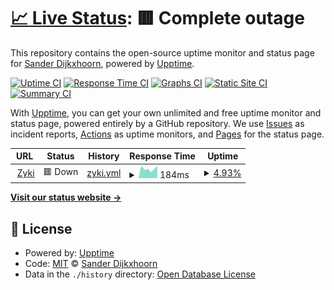 # [📈 Live Status](https://status2.zyki.net): <!--live status--> **🟥 Complete outage**

This repository contains the open-source uptime monitor and status page for [Sander Dijkxhoorn](http://zyki.nl/), powered by [Upptime](https://github.com/upptime/upptime).

[![Uptime CI](https://github.com/sanderDijkxhoorn/zyki.net-status/workflows/Uptime%20CI/badge.svg)](https://github.com/sanderDijkxhoorn/zyki.net-status/actions?query=workflow%3A%22Uptime+CI%22)
[![Response Time CI](https://github.com/sanderDijkxhoorn/zyki.net-status/workflows/Response%20Time%20CI/badge.svg)](https://github.com/sanderDijkxhoorn/zyki.net-status/actions?query=workflow%3A%22Response+Time+CI%22)
[![Graphs CI](https://github.com/sanderDijkxhoorn/zyki.net-status/workflows/Graphs%20CI/badge.svg)](https://github.com/sanderDijkxhoorn/zyki.net-status/actions?query=workflow%3A%22Graphs+CI%22)
[![Static Site CI](https://github.com/sanderDijkxhoorn/zyki.net-status/workflows/Static%20Site%20CI/badge.svg)](https://github.com/sanderDijkxhoorn/zyki.net-status/actions?query=workflow%3A%22Static+Site+CI%22)
[![Summary CI](https://github.com/sanderDijkxhoorn/zyki.net-status/workflows/Summary%20CI/badge.svg)](https://github.com/sanderDijkxhoorn/zyki.net-status/actions?query=workflow%3A%22Summary+CI%22)

With [Upptime](https://upptime.js.org), you can get your own unlimited and free uptime monitor and status page, powered entirely by a GitHub repository. We use [Issues](https://github.com/sanderDijkxhoorn/zyki.net-status/issues) as incident reports, [Actions](https://github.com/sanderDijkxhoorn/zyki.net-status/actions) as uptime monitors, and [Pages](https://status2.zyki.net) for the status page.

<!--start: status pages-->
<!-- This summary is generated by Upptime (https://github.com/upptime/upptime) -->
<!-- Do not edit this manually, your changes will be overwritten -->
<!-- prettier-ignore -->
| URL | Status | History | Response Time | Uptime |
| --- | ------ | ------- | ------------- | ------ |
| <img alt="" src="https://favicons.githubusercontent.com/zyki.net" height="13"> [Zyki](https://zyki.net/) | 🟥 Down | [zyki.yml](https://github.com/sanderDijkxhoorn/zyki.net-status/commits/HEAD/history/zyki.yml) | <details><summary><img alt="Response time graph" src="./graphs/zyki/response-time-week.png" height="20"> 184ms</summary><br><a href="https://uptime.zyki.net/history/zyki"><img alt="Response time 184" src="https://img.shields.io/endpoint?url=https%3A%2F%2Fraw.githubusercontent.com%2FsanderDijkxhoorn%2Fzyki.net-status%2FHEAD%2Fapi%2Fzyki%2Fresponse-time.json"></a><br><a href="https://uptime.zyki.net/history/zyki"><img alt="24-hour response time 184" src="https://img.shields.io/endpoint?url=https%3A%2F%2Fraw.githubusercontent.com%2FsanderDijkxhoorn%2Fzyki.net-status%2FHEAD%2Fapi%2Fzyki%2Fresponse-time-day.json"></a><br><a href="https://uptime.zyki.net/history/zyki"><img alt="7-day response time 184" src="https://img.shields.io/endpoint?url=https%3A%2F%2Fraw.githubusercontent.com%2FsanderDijkxhoorn%2Fzyki.net-status%2FHEAD%2Fapi%2Fzyki%2Fresponse-time-week.json"></a><br><a href="https://uptime.zyki.net/history/zyki"><img alt="30-day response time 184" src="https://img.shields.io/endpoint?url=https%3A%2F%2Fraw.githubusercontent.com%2FsanderDijkxhoorn%2Fzyki.net-status%2FHEAD%2Fapi%2Fzyki%2Fresponse-time-month.json"></a><br><a href="https://uptime.zyki.net/history/zyki"><img alt="1-year response time 184" src="https://img.shields.io/endpoint?url=https%3A%2F%2Fraw.githubusercontent.com%2FsanderDijkxhoorn%2Fzyki.net-status%2FHEAD%2Fapi%2Fzyki%2Fresponse-time-year.json"></a></details> | <details><summary><a href="https://uptime.zyki.net/history/zyki">4.93%</a></summary><a href="https://uptime.zyki.net/history/zyki"><img alt="All-time uptime 4.93%" src="https://img.shields.io/endpoint?url=https%3A%2F%2Fraw.githubusercontent.com%2FsanderDijkxhoorn%2Fzyki.net-status%2FHEAD%2Fapi%2Fzyki%2Fuptime.json"></a><br><a href="https://uptime.zyki.net/history/zyki"><img alt="24-hour uptime 4.93%" src="https://img.shields.io/endpoint?url=https%3A%2F%2Fraw.githubusercontent.com%2FsanderDijkxhoorn%2Fzyki.net-status%2FHEAD%2Fapi%2Fzyki%2Fuptime-day.json"></a><br><a href="https://uptime.zyki.net/history/zyki"><img alt="7-day uptime 4.93%" src="https://img.shields.io/endpoint?url=https%3A%2F%2Fraw.githubusercontent.com%2FsanderDijkxhoorn%2Fzyki.net-status%2FHEAD%2Fapi%2Fzyki%2Fuptime-week.json"></a><br><a href="https://uptime.zyki.net/history/zyki"><img alt="30-day uptime 4.93%" src="https://img.shields.io/endpoint?url=https%3A%2F%2Fraw.githubusercontent.com%2FsanderDijkxhoorn%2Fzyki.net-status%2FHEAD%2Fapi%2Fzyki%2Fuptime-month.json"></a><br><a href="https://uptime.zyki.net/history/zyki"><img alt="1-year uptime 4.93%" src="https://img.shields.io/endpoint?url=https%3A%2F%2Fraw.githubusercontent.com%2FsanderDijkxhoorn%2Fzyki.net-status%2FHEAD%2Fapi%2Fzyki%2Fuptime-year.json"></a></details>

<!--end: status pages-->

[**Visit our status website →**](https://status2.zyki.net)

## 📄 License

- Powered by: [Upptime](https://github.com/upptime/upptime)
- Code: [MIT](./LICENSE) © [Sander Dijkxhoorn](http://zyki.nl/)
- Data in the `./history` directory: [Open Database License](https://opendatacommons.org/licenses/odbl/1-0/)
